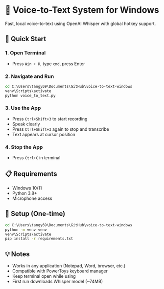 # 🎤 Voice-to-Text System for Windows

Fast, local voice-to-text using OpenAI Whisper with global hotkey support.

## 🚀 Quick Start

### 1. Open Terminal
- Press `Win + R`, type `cmd`, press Enter

### 2. Navigate and Run
```cmd
cd C:\Users\tangy69\Documents\GitHub\voice-to-text-windows
venv\Scripts\activate
python voice_to_text.py
```

### 3. Use the App
- Press `Ctrl+Shift+3` to start recording
- Speak clearly
- Press `Ctrl+Shift+3` again to stop and transcribe
- Text appears at cursor position

### 4. Stop the App
- Press `Ctrl+C` in terminal

## 📋 Requirements
- Windows 10/11
- Python 3.8+
- Microphone access

## 🔧 Setup (One-time)
```cmd
cd C:\Users\tangy69\Documents\GitHub\voice-to-text-windows
python -m venv venv
venv\Scripts\activate
pip install -r requirements.txt
```

## 💡 Notes
- Works in any application (Notepad, Word, browser, etc.)
- Compatible with PowerToys keyboard manager
- Keep terminal open while using
- First run downloads Whisper model (~74MB)
